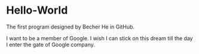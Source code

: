 # Hello-World
The first program designed by Becher He in GitHub.

I want to be a member of Google. I wish I can stick on this dream till the day I enter the gate of Google company.
